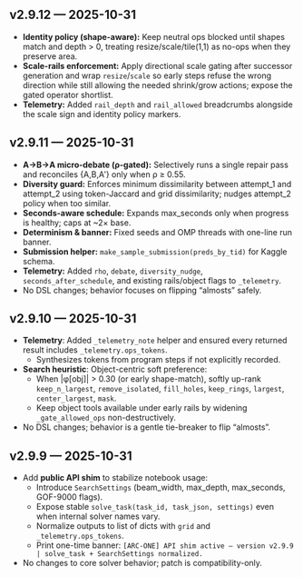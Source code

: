 ## v2.9.12 — 2025-10-31
- **Identity policy (shape-aware):** Keep neutral ops blocked until shapes match and depth > 0, treating resize/scale/tile(1,1) as
  no-ops when they preserve area.
- **Scale-rails enforcement:** Apply directional scale gating after successor generation and wrap
  `resize`/`scale` so early steps refuse the wrong direction while still allowing the needed
  shrink/grow actions; expose the gated operator shortlist.
- **Telemetry:** Added `rail_depth` and `rail_allowed` breadcrumbs alongside the scale sign and identity policy markers.

## v2.9.11 — 2025-10-31
- **A→B→A micro-debate (ρ-gated):** Selectively runs a single repair pass and reconciles {A,B,A′} only when ρ ≥ 0.55.
- **Diversity guard:** Enforces minimum dissimilarity between attempt_1 and attempt_2 using token-Jaccard and grid dissimilarity; nudges attempt_2 policy when too similar.
- **Seconds-aware schedule:** Expands max_seconds only when progress is healthy; caps at ~2× base.
- **Determinism & banner:** Fixed seeds and OMP threads with one-line run banner.
- **Submission helper:** `make_sample_submission(preds_by_tid)` for Kaggle schema.
- **Telemetry:** Added `rho`, `debate`, `diversity_nudge`, `seconds_after_schedule`, and existing rails/object flags to `_telemetry`.
- No DSL changes; behavior focuses on flipping “almosts” safely.

## v2.9.10 — 2025-10-31
- **Telemetry**: Added `_telemetry_note` helper and ensured every returned result includes `_telemetry.ops_tokens`.
  - Synthesizes tokens from program steps if not explicitly recorded.
- **Search heuristic**: Object-centric soft preference:
  - When |φ[obj]| > 0.30 (or early shape-match), softly up-rank `keep_n_largest`, `remove_isolated`, `fill_holes`, `keep_rings`, `largest`, `center_largest`, `mask`.
  - Keep object tools available under early rails by widening `_gate_allowed_ops` non-destructively.
- No DSL changes; behavior is a gentle tie-breaker to flip “almosts”.

## v2.9.9 — 2025-10-31
- Add **public API shim** to stabilize notebook usage:
  - Introduce `SearchSettings` (beam_width, max_depth, max_seconds, GOF-9000 flags).
  - Expose stable `solve_task(task_id, task_json, settings)` even when internal solver names vary.
  - Normalize outputs to list of dicts with `grid` and `_telemetry.ops_tokens`.
  - Print one-time banner: `[ARC-ONE] API shim active — version v2.9.9 | solve_task + SearchSettings normalized.`
- No changes to core solver behavior; patch is compatibility-only.
